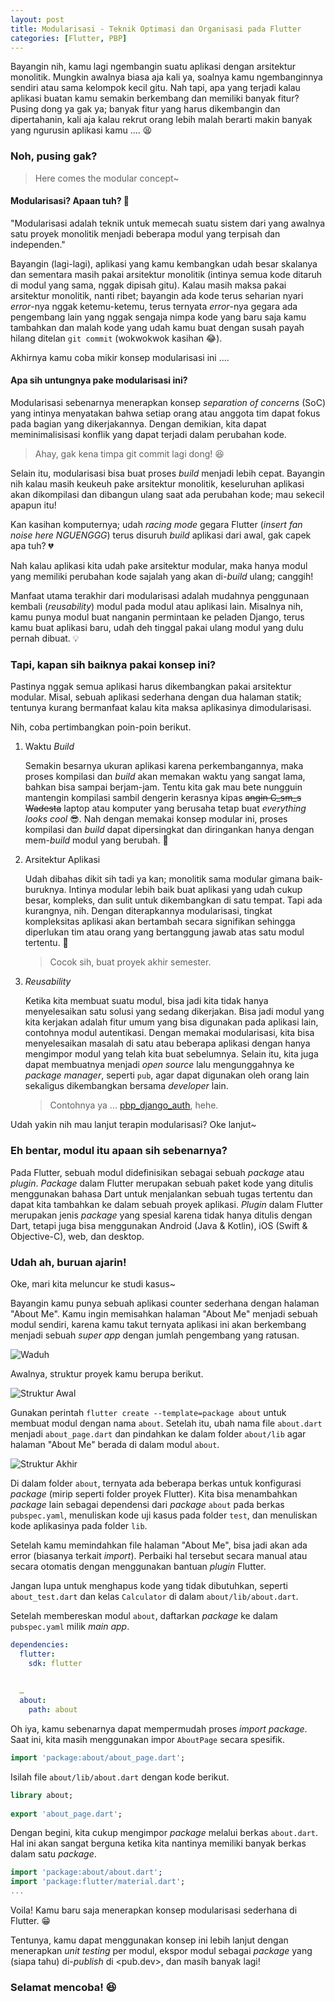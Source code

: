 ```yaml
---
layout: post
title: Modularisasi - Teknik Optimasi dan Organisasi pada Flutter
categories: [Flutter, PBP]
---
```


Bayangin nih, kamu lagi ngembangin suatu aplikasi dengan arsitektur monolitik. Mungkin awalnya biasa aja kali ya, soalnya kamu ngembanginnya sendiri atau sama kelompok kecil gitu. Nah tapi, apa yang terjadi kalau aplikasi buatan kamu semakin berkembang dan memiliki banyak fitur? Pusing dong ya gak ya; banyak fitur yang harus dikembangin dan dipertahanin, kali aja kalau rekrut orang lebih malah berarti makin banyak yang ngurusin aplikasi kamu .... 😫

### Noh, pusing gak?

> Here comes the modular concept~

#### Modularisasi? Apaan tuh? 🤔

"Modularisasi adalah teknik untuk memecah suatu sistem dari yang awalnya satu proyek monolitik menjadi beberapa modul yang terpisah dan independen."

Bayangin (lagi-lagi), aplikasi yang kamu kembangkan udah besar skalanya dan sementara masih pakai arsitektur monolitik (intinya semua kode ditaruh di modul yang sama, nggak dipisah gitu). Kalau masih maksa pakai arsitektur monolitik, nanti ribet; bayangin ada kode terus seharian nyari *error*-nya nggak ketemu-ketemu, terus ternyata *error*-nya gegara ada pengembang lain yang nggak sengaja nimpa kode yang baru saja kamu tambahkan dan malah kode yang udah kamu buat dengan susah payah hilang ditelan `git commit` (wokwokwok kasihan 😂).

Akhirnya kamu coba mikir konsep modularisasi ini ....

#### Apa sih untungnya pake modularisasi ini?

Modularisasi sebenarnya menerapkan konsep *separation of concerns* (SoC) yang intinya menyatakan bahwa setiap orang atau anggota tim dapat fokus pada bagian yang dikerjakannya. Dengan demikian, kita dapat meminimalisisasi konflik yang dapat terjadi dalam perubahan kode.

> Ahay, gak kena timpa git commit lagi dong! 😆

Selain itu, modularisasi bisa buat proses *build* menjadi lebih cepat. Bayangin nih kalau masih keukeuh pake arsitektur monolitik, keseluruhan aplikasi akan dikompilasi dan dibangun ulang saat ada perubahan kode; mau sekecil apapun itu!

Kan kasihan komputernya; udah *racing mode* gegara Flutter (*insert fan noise here NGUENGGG*) terus disuruh *build* aplikasi dari awal, gak capek apa tuh? 💔

Nah kalau aplikasi kita udah pake arsitektur modular, maka hanya modul yang memiliki perubahan kode sajalah yang akan di-*build* ulang; canggih!

Manfaat utama terakhir dari modularisasi adalah mudahnya penggunaan kembali (*reusability*) modul pada modul atau aplikasi lain. Misalnya nih, kamu punya modul buat nanganin permintaan ke peladen Django, terus kamu buat aplikasi baru, udah deh tinggal pakai ulang modul yang dulu pernah dibuat. 💡

### Tapi, kapan sih baiknya pakai konsep ini?

Pastinya nggak semua aplikasi harus dikembangkan pakai arsitektur modular. Misal, sebuah aplikasi sederhana dengan dua halaman statik; tentunya kurang bermanfaat kalau kita maksa aplikasinya dimodularisasi.

Nih, coba pertimbangkan poin-poin berikut.

1. Waktu *Build*

    Semakin besarnya ukuran aplikasi karena perkembangannya, maka proses kompilasi dan *build* akan memakan waktu yang sangat lama, bahkan bisa sampai berjam-jam. Tentu kita gak mau bete nungguin mantengin kompilasi sambil dengerin kerasnya kipas ~~angin C_sm_s Wadesta~~ laptop atau komputer yang berusaha tetap buat *everything looks cool* 😎. Nah dengan memakai konsep modular ini, proses kompilasi dan *build* dapat dipersingkat dan diringankan hanya dengan mem-*build* modul yang berubah. 🤟

2. Arsitektur Aplikasi

    Udah dibahas dikit sih tadi ya kan; monolitik sama modular gimana baik-buruknya. Intinya modular lebih baik buat aplikasi yang udah cukup besar, kompleks, dan sulit untuk dikembangkan di satu tempat. Tapi ada kurangnya, nih. Dengan diterapkannya modularisasi, tingkat kompleksitas aplikasi akan bertambah secara signifikan sehingga diperlukan tim atau orang yang bertanggung jawab atas satu modul tertentu. 🤔

    > Cocok sih, buat proyek akhir semester.

3. *Reusability*

    Ketika kita membuat suatu modul, bisa jadi kita tidak hanya menyelesaikan satu solusi yang sedang dikerjakan. Bisa jadi modul yang kita kerjakan adalah fitur umum yang bisa digunakan pada aplikasi lain, contohnya modul autentikasi. Dengan memakai modularisasi, kita bisa menyelesaikan masalah di satu atau beberapa aplikasi dengan hanya mengimpor modul yang telah kita buat sebelumnya. Selain itu, kita juga dapat membuatnya menjadi *open source* lalu mengunggahnya ke *package manager*, seperti `pub`, agar dapat digunakan oleh orang lain sekaligus dikembangkan bersama *developer* lain.

    > Contohnya ya ... [pbp_django_auth](https://pub.dev/packages/pbp_django_auth), hehe.

Udah yakin nih mau lanjut terapin modularisasi? Oke lanjut~

### Eh bentar, modul itu apaan sih sebenarnya?

Pada Flutter, sebuah modul didefinisikan sebagai sebuah *package* atau *plugin*. *Package* dalam Flutter merupakan sebuah paket kode yang ditulis menggunakan bahasa Dart untuk menjalankan sebuah tugas tertentu dan dapat kita tambahkan ke dalam sebuah proyek aplikasi. *Plugin* dalam Flutter merupakan jenis *package* yang spesial karena tidak hanya ditulis dengan Dart, tetapi juga bisa menggunakan Android (Java & Kotlin), iOS (Swift & Objective-C), web, dan desktop.

### Udah ah, buruan ajarin!

Oke, mari kita meluncur ke studi kasus~

Bayangin kamu punya sebuah aplikasi counter sederhana dengan halaman "About Me". Kamu ingin memisahkan halaman "About Me" menjadi sebuah modul sendiri, karena kamu takut ternyata aplikasi ini akan berkembang menjadi sebuah *super app* dengan jumlah pengembang yang ratusan.

![Waduh](https://i.ibb.co/LvQLQFZ/9a24d48eafa6ba090c13cb91bcda5323.jpg)

Awalnya, struktur proyek kamu berupa berikut.

![Struktur Awal](https://i.ibb.co/fQ2X7sR/Selection-2548.png)

Gunakan perintah `flutter create --template=package about` untuk membuat modul dengan nama `about`. Setelah itu, ubah nama file `about.dart` menjadi `about_page.dart` dan pindahkan ke dalam folder `about/lib` agar halaman "About Me" berada di dalam modul `about`.

![Struktur Akhir](https://i.ibb.co/xMB2jS2/Selection-2549.png)

Di dalam folder `about`, ternyata ada beberapa berkas untuk konfigurasi *package* (mirip seperti folder proyek Flutter). Kita bisa menambahkan *package* lain sebagai dependensi dari *package* `about` pada berkas `pubspec.yaml`, menuliskan kode uji kasus pada folder `test`, dan menuliskan kode aplikasinya pada folder `lib`.

Setelah kamu memindahkan file halaman "About Me", bisa jadi akan ada error (biasanya terkait *import*). Perbaiki hal tersebut secara manual atau secara otomatis dengan menggunakan bantuan *plugin* Flutter.

Jangan lupa untuk menghapus kode yang tidak dibutuhkan, seperti `about_test.dart` dan kelas `Calculator` di dalam `about/lib/about.dart`.

Setelah membereskan modul `about`, daftarkan *package* ke dalam `pubspec.yaml` milik *main app*.

```yaml
dependencies:
  flutter:
    sdk: flutter
 
 
  … 
  about:
    path: about
```

Oh iya, kamu sebenarnya dapat mempermudah proses *import package*. Saat ini, kita masih menggunakan impor `AboutPage` secara spesifik.

```dart
import 'package:about/about_page.dart';
```

Isilah file `about/lib/about.dart` dengan kode berikut.

```dart
library about;
 
export 'about_page.dart';
```

Dengan begini, kita cukup mengimpor *package* melalui berkas `about.dart`. Hal ini akan sangat berguna ketika kita nantinya memiliki banyak berkas dalam satu *package*.

```dart
import 'package:about/about.dart';
import 'package:flutter/material.dart';
...
```

Voila! Kamu baru saja menerapkan konsep modularisasi sederhana di Flutter. 😁

Tentunya, kamu dapat menggunakan konsep ini lebih lanjut dengan menerapkan *unit testing* per modul, ekspor modul sebagai *package* yang (siapa tahu) di-*publish* di <pub.dev>, dan masih banyak lagi!

### Selamat mencoba! 😆
